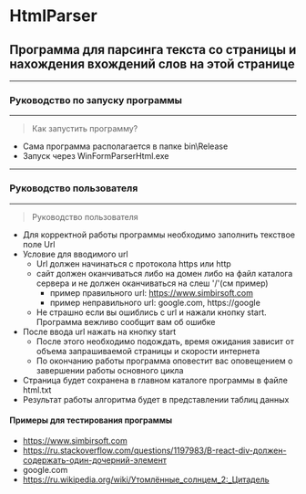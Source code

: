 # HtmlParser
## Программа для парсинга текста со страницы и нахождения вхождений слов на этой странице
***
### Руководство по запуску программы
***
> Как запустить программу?
* Сама программа располагается в папке bin\Release
* Запуск через WinFormParserHtml.exe
***
### Руководство пользователя
***
> Руководство пользователя
* Для корректной работы программы необходимо заполнить текствое поле Url
* Условие для вводимого url 
    * Url должен начинаться с протокола https или http
    * сайт должен оканчиваться либо на домен либо на файл каталога сервера и не должен оканчиваться на слеш '/'(см пример)
        * пример правильного url: https://www.simbirsoft.com
        * пример неправильного url: google.com, https://google
    * Не страшно если вы ошиблись с url и нажали кнопку start. Программа вежливо сообщит вам об ошибке
* После ввода url нажать на кнопку start
    * После этого необходимо подождать, время ожидания зависит от объема запрашиваемой страницы и скорости интернета
    * По окончанию работы программа оповестит вас оповещением о завершении работы основного цикла
* Страница будет сохранена в главном каталоге программы в файле html.txt
* Результат работы алгоритма будет в представлении таблиц данных
#### Примеры для тестирования программы
* https://www.simbirsoft.com
* https://ru.stackoverflow.com/questions/1197983/В-react-div-должен-содержать-один-дочерний-элемент
* google.com
* https://ru.wikipedia.org/wiki/Утомлённые_солнцем_2:_Цитадель

